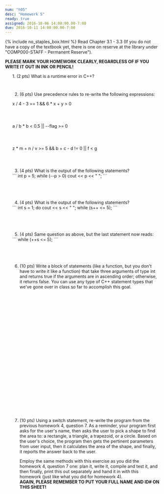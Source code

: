 ```yaml
---
num: "h05"
desc: "Homework 5"
ready: true
assigned: 2016-10-06 14:00:00.00-7:00
due: 2016-10-11 14:00:00.00-7:00
---
```

{% include no_staples_box.html %}
Read Chapter 3.1 - 3.3 (If you do not have a copy of the textbook yet, there is one on reserve at the library under "COMP000-STAFF - Permanent Reserve").

<b>PLEASE MARK YOUR HOMEWORK CLEARLY, REGARDLESS OF IF YOU WRITE IT OUT IN INK OR PENCIL!</b>

<ol markdown="1">
1.	(2 pts) What is a runtime error in C++?
  <div style="margin-bottom:3em"></div>

2.	(6 pts) Use precedence rules to re-write the following expressions:
  <div style="margin-bottom:1em"></div>
	x / 4 - 3 == 1 && 6 * x + y > 0
  <div style="margin-bottom:4em"></div>
	a / b * b < 0.5 || --flag >= 0
  <div style="margin-bottom:4em"></div>
	z * m + n / v >= 5 && b + c - d != 0 || f < g
  <div style="margin-bottom:4em"></div>

3.	(4 pts) What is the output of the following statements?
  <div markdown="1">
```
int p = 5;
while (--p > 0)
     cout << p << " ";
```
  </div>
  <div style="margin-bottom:5em"></div>

4.	(4 pts) What is the output of the following statements?
  <div markdown="1">
```
int s = 1;
do
     cout << s << " ";
while (s++ <= 5);
```
  </div>
  <div style="margin-bottom:5em"></div>
  <div class="pagebreak"></div>

5.	(4 pts) Same question as above, but the last statement now reads:

  <div markdown="1">
```
while (++s <= 5);
```
  </div>
  <div style="margin-bottom:5em"></div>

6.	(10 pts) Write a block of statements (like a function, but you don't have to write it like a function) that take three arguments of type int and returns true if the arguments are in ascending order; otherwise, it returns false. You can use any type of C++ statement types that we've gone over in class so far to accomplish this goal.
	<div style="margin-bottom:30em"></div>

7.	(10 pts) Using a switch statement, re-write the program from the previous homework 4, question 7. As a reminder, your program first asks for the user's name, then asks the user to pick a shape to find the area to: a rectangle, a triangle, a trapezoid, or a circle. Based on the user's choice, the program then gets the pertinent parameters from user input, then it calculates the area of the shape, and finally, it reports the answer back to the user.
	<div style="margin-bottom:1em"></div>
	Employ the same methods with this exercise as you did the homework 4, question 7 one: plan it, write it, compile and test it, and then finally, print this out separately and hand it in with this homework (just like what you did for homework 4).
	<div style="margin-bottom:0em"></div>
	<b>AGAIN, PLEASE REMEMBER TO PUT YOUR FULL NAME AND ID# ON THIS SHEET!</b>
	
</ol>

